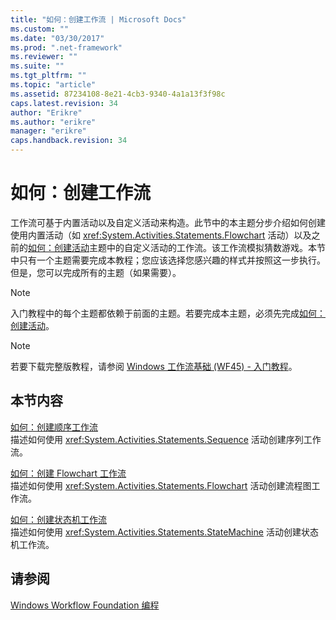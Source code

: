 ```yaml
---
title: "如何：创建工作流 | Microsoft Docs"
ms.custom: ""
ms.date: "03/30/2017"
ms.prod: ".net-framework"
ms.reviewer: ""
ms.suite: ""
ms.tgt_pltfrm: ""
ms.topic: "article"
ms.assetid: 87234108-8e21-4cb3-9340-4a1a13f3f98c
caps.latest.revision: 34
author: "Erikre"
ms.author: "erikre"
manager: "erikre"
caps.handback.revision: 34
---
```

# 如何：创建工作流
工作流可基于内置活动以及自定义活动来构造。此节中的本主题分步介绍如何创建使用内置活动（如 <xref:System.Activities.Statements.Flowchart> 活动）以及之前的[如何：创建活动](../../../docs/framework/windows-workflow-foundation//how-to-create-an-activity.md)主题中的自定义活动的工作流。该工作流模拟猜数游戏。本节中只有一个主题需要完成本教程；您应该选择您感兴趣的样式并按照这一步执行。但是，您可以完成所有的主题（如果需要）。  
  
> [!NOTE]
>  入门教程中的每个主题都依赖于前面的主题。若要完成本主题，必须先完成[如何：创建活动](../../../docs/framework/windows-workflow-foundation//how-to-create-an-activity.md)。  
  
> [!NOTE]
>  若要下载完整版教程，请参阅 [Windows 工作流基础 \(WF45\) \- 入门教程](http://go.microsoft.com/fwlink/?LinkID=248976)。  
  
## 本节内容  
 [如何：创建顺序工作流](../../../docs/framework/windows-workflow-foundation//how-to-create-a-sequential-workflow.md)  
 描述如何使用 <xref:System.Activities.Statements.Sequence> 活动创建序列工作流。  
  
 [如何：创建 Flowchart 工作流](../../../docs/framework/windows-workflow-foundation//how-to-create-a-flowchart-workflow.md)  
 描述如何使用 <xref:System.Activities.Statements.Flowchart> 活动创建流程图工作流。  
  
 [如何：创建状态机工作流](../../../docs/framework/windows-workflow-foundation//how-to-create-a-state-machine-workflow.md)  
 描述如何使用 <xref:System.Activities.Statements.StateMachine> 活动创建状态机工作流。  
  
## 请参阅  
 [Windows Workflow Foundation 编程](../../../docs/framework/windows-workflow-foundation//programming.md)